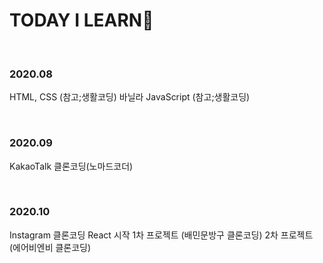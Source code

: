 
<h1> TODAY I LEARN🍒</h1>

<br>

### 2020.08

HTML, CSS (참고;생활코딩)
바닐라 JavaScript (참고;생활코딩)

<br>

### 2020.09

KakaoTalk 클론코딩(노마드코더)

<br>


### 2020.10

Instagram 클론코딩 
React 시작
1차 프로젝트 (배민문방구 클론코딩)
2차 프로젝트 (에어비엔비 클론코딩)

<br>
